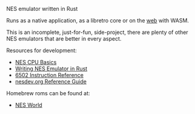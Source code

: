 NES emulator written in Rust

Runs as a native application, as a libretro core or on the [web](http://denniskempin.github.io/res/)
with WASM.

This is an incomplete, just-for-fun, side-project, there are plenty of other NES emulators
that are better in every aspect. 

Resources for development:

- [NES CPU Basics](https://yizhang82.dev/nes-emu-cpu)
- [Writing NES Emulator in Rust](https://bugzmanov.github.io/nes_ebook/)
- [6502 Instruction Reference](https://www.masswerk.at/6502/6502_instruction_set.html)
- [nesdev.org Reference Guide](https://www.nesdev.org/wiki/NES_reference_guide)

Homebrew roms can be found at:
- [NES World](http://www.nesworld.com/article.php?system=nes&data=neshomebrew)
